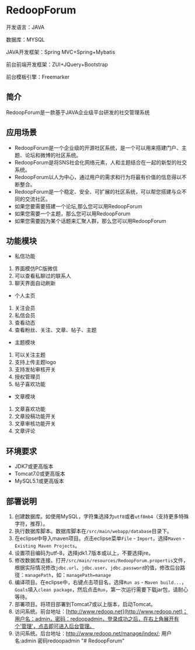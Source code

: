 # RedoopForum

开发语言：JAVA

数据库：MYSQL

JAVA开发框架：Spring MVC+Spring+Mybatis

前台前端开发框架：ZUI+JQuery+Bootstrap

前台模板引擎：Freemarker

## 简介
RedoopForum是一款基于JAVA企业级平台研发的社交管理系统

## 应用场景
- RedoopForum是一个企业级的开源社区系统，是一个可以用来搭建门户、主题、论坛和微博的社区系统。
- RedoopForum是将SNS社会化网络元素，人和主题结合在一起的新型的社交系统。
- RedoopForum以人为中心，通过用户的需求和行为将最有价值的信息得以不断整合。
- RedoopForum是一个稳定、安全、可扩展的社区系统，可以帮您搭建与众不同的交流社区。
- 如果您要需要搭建一个论坛,那么您可以用RedoopForum
- 如果您需要一个主题，那么您可以用RedoopForum
- 如果您需要因为某个话题来汇聚人群，那么您可以用RedoopForum

## 功能模块
- 私信功能
1. 界面模仿PC版微信
2. 可以查看私聊过的联系人
3. 聊天界面自动刷新

- 个人主页
1. 关注会员
2. 私信会员
3. 查看动态
4. 查看粉丝、关注、文章、帖子、主题

- 主题模块
1. 可以关注主题
2. 支持上传主题logo
3. 支持发帖审核开关
4. 授权管理员
5. 帖子喜欢功能

- 文章模块
1. 文章喜欢功能
2. 文章投稿功能开关
3. 文章审核功能开关
4. 文章评论


## 环境要求

- JDK7或更高版本
- Tomcat7.0或更高版本
- MySQL5.1或更高版本

## 部署说明

1. 创建数据库。如使用MySQL，字符集选择为`utf8`或者`utf8mb4`（支持更多特殊字符，推荐）。
2. 执行数据库脚本。数据库脚本在`/src/main/webapp/database`目录下。
3. 在eclipse中导入maven项目。点击eclipse菜单`File` - `Import`，选择`Maven` - `Existing Maven Projects`。
4. 设置项目编码为utf-8，选择jdk1.7版本或以上，不要选择jre。
5. 修改数据库连接。打开`/src/main/resources/RedoopForum.propertis`文件，根据实际情况修改`jdbc.url`、`jdbc.user`、`jdbc.password`的值，修改后台路径：`managePath`，如：`managePath=manage`
6. 编译项目。在eclipse中，右键点击项目名，选择`Run as` - `Maven build...`，`Goals`填入`clean package`，然后点击`Run`，第一次运行需要下载jar包，请耐心等待。
7. 部署项目。将项目部署到Tomcat7或以上版本，启动Tomcat。
8. 访问系统。前台地址：[http://www.redoop.net](http://www.redoop.net)；用户名：admin，密码：redoopadmin，登录成功之后，在右上角展开有个'管理'，点击即可进入后台管理。
9. 访问系统。后台地址：http://www.redoop.net/manage/index/; 用户名:admin 密码redoopadmin
"# RedoopForum" 

